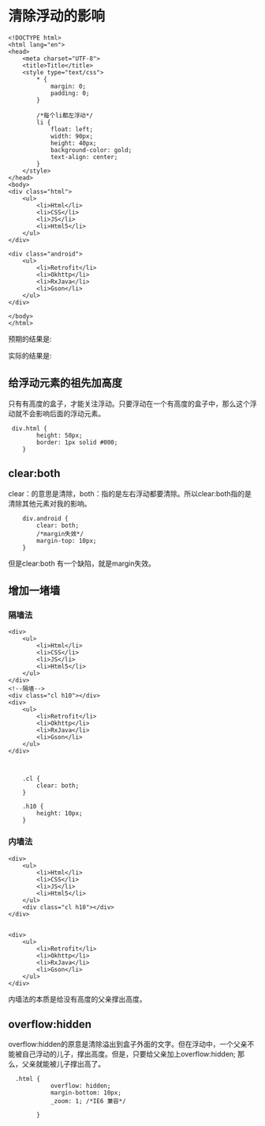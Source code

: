 # 清除浮动的影响

	<!DOCTYPE html>
	<html lang="en">
	<head>
	    <meta charset="UTF-8">
	    <title>Title</title>
	    <style type="text/css">
	        * {
	            margin: 0;
	            padding: 0;
	        }
	
	        /*每个li都左浮动*/
	        li {
	            float: left;
	            width: 90px;
	            height: 40px;
	            background-color: gold;
	            text-align: center;
	        }
	    </style>
	</head>
	<body>
	<div class="html">
	    <ul>
	        <li>Html</li>
	        <li>CSS</li>
	        <li>JS</li>
	        <li>Html5</li>
	    </ul>
	</div>
	
	<div class="android">
	    <ul>
	        <li>Retrofit</li>
	        <li>Okhttp</li>
	        <li>RxJava</li>
	        <li>Gson</li>
	    </ul>
	</div>
	
	</body>
	</html>


预期的结果是:

实际的结果是:

## 给浮动元素的祖先加高度
只有有高度的盒子，才能关注浮动。只要浮动在一个有高度的盒子中，那么这个浮动就不会影响后面的浮动元素。

	 div.html {
            height: 50px;
            border: 1px solid #000;
        }


## clear:both
clear：的意思是清除，both：指的是左右浮动都要清除。所以clear:both指的是清除其他元素对我的影响。

        div.android {
            clear: both;
            /*margin失效*/
            margin-top: 10px;
        }

但是clear:both 有一个缺陷，就是margin失效。

## 增加一堵墙

### 隔墙法

	<div>
	    <ul>
	        <li>Html</li>
	        <li>CSS</li>
	        <li>JS</li>
	        <li>Html5</li>
	    </ul>
	</div>
	<!--隔墙-->
	<div class="cl h10"></div>
	<div>
	    <ul>
	        <li>Retrofit</li>
	        <li>Okhttp</li>
	        <li>RxJava</li>
	        <li>Gson</li>
	    </ul>
	</div>



        .cl {
            clear: both;
        }

        .h10 {
            height: 10px;
        }


### 内墙法

	<div>
	    <ul>
	        <li>Html</li>
	        <li>CSS</li>
	        <li>JS</li>
	        <li>Html5</li>
	    </ul>
	    <div class="cl h10"></div>
	</div>
	
	
	<div>
	    <ul>
	        <li>Retrofit</li>
	        <li>Okhttp</li>
	        <li>RxJava</li>
	        <li>Gson</li>
	    </ul>
	</div>

内墙法的本质是给没有高度的父亲撑出高度。

## overflow:hidden
overflow:hidden的原意是清除溢出到盒子外面的文字。但在浮动中，一个父亲不能被自己浮动的儿子，撑出高度。但是，只要给父亲加上overflow:hidden; 那么，父亲就能被儿子撑出高了。

	  .html {
	            overflow: hidden;
	            margin-bottom: 10px;
	            _zoom: 1; /*IE6 兼容*/
	
	        }




